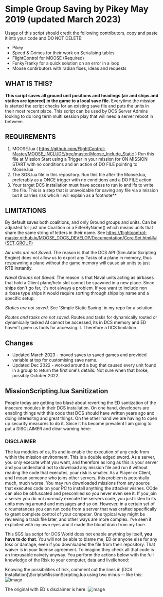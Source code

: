# Simple Group Saving by Pikey May 2019 (updated March 2023)

Usage of this script should credit the following contributors, copy and paste it into your code and DO NOT DELETE:

- Pikey
- Speed & Grimes for their work on Serialising tables
- FlightControl for MOOSE (Required)
- FunkyFranky for a quick solution on an error in a loop
- Moose contirbutors with radian fixes, ideas and requests
 
## WHAT IS THIS?

**This script saves all ground unit positions and headings (air and ships and statics are ignored) in the game to a local save file.** Everytime the mission is started the script checks for an existing save file and puts the units in their most recent place. This script can be used by DCS Server Admins looking to do long term multi session play that will need a server reboot in between.
 
## REQUIREMENTS

1. MOOSE.lua ( https://github.com/FlightControl-Master/MOOSE_INCLUDE/tree/master/Moose_Include_Static ) Run this file at Mission Start using a Trigger in your mission for ON MISSION START with no conditions and an action of DO FILE pointing to Moose.lua
2. The SGS.lua file in this repository. Run this file after the Moose.lua, preferably as a ONCE trigger with no conditions and a DO FILE action. 
3. Your target DCS installation must have access to run io and lfs to write the file. This is a step that is unavoidable for saving any file via a mission but it carries risk whcih I will explain as a footnote**

## LIMITATIONS

By default saves both coalitions, and only Ground groups and units. Can be adjusted for just one Coalition or a FilterByName() which means units that share the same string of letters in their name.
See https://flightcontrol-master.github.io/MOOSE_DOCS_DEVELOP/Documentation/Core.Set.html##(SET_GROUP)

*Air units are not Saved.* The reason is that the DCS API (Simulator Scripting Engine) does not allow us to export any Tasks of a plane in memory, thus respawning a plane without the game memory will cause air units to just RTB instantly.

*Naval Groups not Saved.* The reason is that Naval units acting as airbases that hold a Client plane/helo slot cannot be spawned in a new place. Since ships don't go far, it's not always a problem. If you want to include non airbase type ships it would require sorting through ships by name and a specific setup.

*Statics are not saved*. See 'Simple Static Saving' in my repo for a solution.

*Routes and tasks are not saved.* Routes and tasks for dynamically routed or dynamically tasked AI cannot be accessed, its in DCS memory and ED haven't given us tools for accessing it. Therefore a DCS limitation.

## Changes
- Updated March 2023 - moved saves to saved games and provided variable at top for customising save name.
- Updated Dec 2022 - worked around a bug that caused every unit found in a group to return the first one's details. Not sure when that broke, possibly October 2022.

## MissionScripting.lua Sanitization
People today are getting too blasé about reverting the ED santization of the insecure modules in their DCS installation. On one hand, developers are enabling things with this code that DCS should have written years ago and doing interesitng and great things. On the other hand we are having to open up security measures to do it. Since it hs become prevalent I am going to put a DISCLAIMER and clear warning here:

### DISCLAIMER
The lua modules of os, lfs and io enable the execution of any code from within the mission environment. This is a double edged sword. As a server, you only execute what you want, and therefore as long as this is your server and you understand not to download any mission file and run it without reading the code that executes, your risk is smaller.
As a Player or Client, and I mean someone who joins other servers, this problem is potentially much, much worse. You may run downloaded missions from any source that executes code on your PC to install anything the attacker wishes. COde can also be obfuscated and precomiled so you never even see it. If you join a server you do not *normally* execute the servers code, you just listen to its units moving around and messages and so on. However, in a certain set of circumstances you can run code from a server that was crafted specifically to grant complete control of your computer. One typical way might be reviewing a track file later, and other ways are more complex. I've seen it exploited with my own eyes and it made the blood drain from my face. 

This SGS.lua script for DCS World does not enable anything by itself, **you have to do that**. You will not be able to blame me, ED or anyone else for any loss or damage, even if you downloaded the file from their repository. That waiver is in your license agreement. To imagine they check all that code is an inexusable naivety anyway. You perform the actions below with the full knowledge of the Risk to your computer, data and liveliehood:

Knowing the possibilities of risk, comment out the lines in [DCS Installation]\Scripts\MissionScripting.lua using two minus -- like this:
![image](https://user-images.githubusercontent.com/22999891/226931677-6624ff7f-7708-422b-b65d-c7880ff6c4b6.png)

The original with ED's disclaimer is here:
![image](https://user-images.githubusercontent.com/22999891/226926947-3989c324-0ef7-4d05-9413-c87adf281da1.png)
